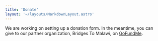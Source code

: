 ```yaml
---
title: 'Donate'
layout: '~/layouts/MarkdownLayout.astro'
---
```


We are working on setting up a donation form. In the meantime, you can give to our partner organization, Bridges To Malawi, on [GoFundMe](https://gofund.me/15cf5d48).
